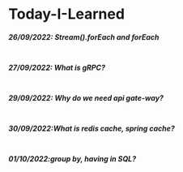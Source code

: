 # Today-I-Learned

##### 26/09/2022: Stream().forEach and forEach
```

```
##### 27/09/2022: What is gRPC?
```

```
##### 29/09/2022: Why do we need api gate-way?
```

```
##### 30/09/2022:What is redis cache, spring cache?
```

```
##### 01/10/2022:group by, having in SQL?
```

```
